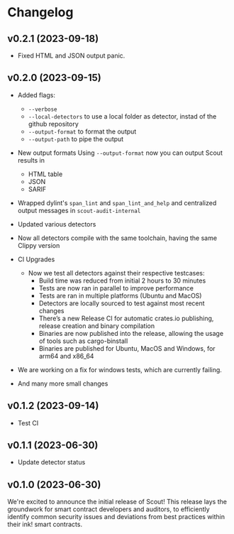 # Changelog

## v0.2.1 (2023-09-18)

- Fixed HTML and JSON output panic.

## v0.2.0 (2023-09-15)

- Added flags:
	- `--verbose` 
	- `--local-detectors` to use a local folder as detector, instad of the github repository
	- `--output-format` to format the output
	- `--output-path` to pipe the output
- New output formats
	Using `--output-format` now you can output Scout results in
	- HTML table
	- JSON
	- SARIF
- Wrapped dylint's `span_lint` and `span_lint_and_help` and centralized output messages in `scout-audit-internal`
- Updated various detectors 
- Now all detectors compile with the same toolchain, having the same Clippy version
- CI Upgrades
	- Now we test all detectors against their respective testcases:
		- Build time was reduced from initial 2 hours to 30 minutes
		- Tests are now ran in parallel to improve performance
		- Tests are ran in multiple platforms (Ubuntu and MacOS)
		- Detectors are locally sourced to test against most recent changes
		- There’s a new Release CI for automatic crates.io publishing, release creation and binary compilation
		- Binaries are now published into the release, allowing the usage of tools such as cargo-binstall
		- Binaries are published for Ubuntu, MacOS and Windows, for arm64 and x86_64

- We are working on a fix for windows tests, which are currently failing.
- And many more small changes


## v0.1.2 (2023-09-14)

- Test CI

## v0.1.1 (2023-06-30)

- Update detector status

## v0.1.0 (2023-06-30)

We're excited to announce the initial release of Scout! This release lays the groundwork for smart contract developers and auditors, to efficiently identify common security issues and deviations from best practices within their ink! smart contracts.

